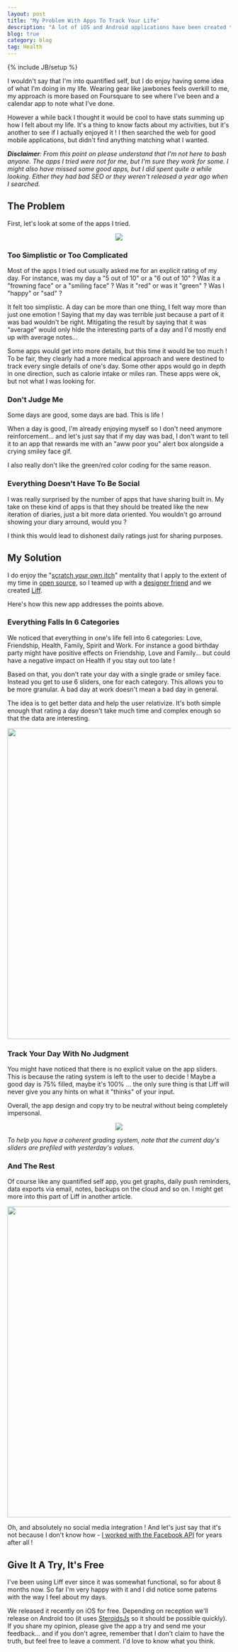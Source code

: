 ```yaml
---
layout: post
title: "My Problem With Apps To Track Your Life"
description: "A lot of iOS and Android applications have been created to track one's day, but none really matched what I wanted so I created my own. Something with a clean design and focused goal."
blog: true
category: blog
tag: Health
---
```


{% include JB/setup %}

I wouldn't say that I'm into quantified self, but I do enjoy having some idea of what I'm doing in my life. Wearing gear like jawbones feels overkill to me, my approach is more based on Foursquare to see where I've been and a calendar app to note what I've done.

However a while back I thought it would be cool to have stats summing up how I felt about my life. It's a thing to know facts about my activities, but it's another to see if I actually enjoyed it ! I then searched the web for good mobile applications, but didn't find anything matching what I wanted.

_**Disclaimer**: From this point on please understand that I'm not here to bash anyone. The apps I tried were not for me, but I'm sure they work for some. I might also have missed some good apps, but I did spent quite a while looking. Either they had bad SEO or they weren't released a year ago when I searched._


## The Problem

First, let's look at some of the apps I tried.

<div style="text-align: center"><img src="/assets/blog/all_apps.jpg" /></div>

### Too Simplistic or Too Complicated

Most of the apps I tried out usually asked me for an explicit rating of my day. For instance, was my day a "5 out of 10" or a "6 out of 10" ? Was it a "frowning face" or a "smiling face" ? Was it "red" or was it "green" ? Was I "happy" or "sad" ?

It felt too simplistic. A day can be more than one thing, I felt way more than just one emotion ! Saying that my day was terrible just because a part of it was bad wouldn't be right. Mitigating the result by saying that it was "average" would only hide the interesting parts of a day and I'd mostly end up with average notes...

Some apps would get into more details, but this time it would be too much ! To be fair, they clearly had a more medical approach and were destined to track every single details of one's day. Some other apps would go in depth in one direction, such as calorie intake or miles ran. These apps were ok, but not what I was looking for. 


### Don't Judge Me

Some days are good, some days are bad. This is life !

When a day is good, I'm already enjoying myself so I don't need anymore reinforcement... and let's just say that if my day was bad, I don't want to tell it to an app that rewards me with an "aww poor you" alert box alongside a crying smiley face gif.

I also really don't like the green/red color coding for the same reason.


### Everything Doesn't Have To Be Social

I was really surprised by the number of apps that have sharing built in. My take on these kind of apps is that they should be treated like the new iteration of diaries, just a bit more data oriented. You wouldn't go arround showing your diary arround, would you ?

I think this would lead to dishonest daily ratings just for sharing purposes.

## My Solution

I do enjoy the "[scratch your own itch][1]" mentality that I apply to the extent of my time in [open source][2], so I teamed up with a [designer friend][3] and we created [Liff][4].

Here's how this new app addresses the points above.

### Everything Falls In 6 Categories

We noticed that everything in one's life fell into 6 categories: Love, Friendship, Health, Family, Spirit and Work. For instance a good birthday party might have positive effects on Friendship, Love and Family... but could have a negative impact on Health if you stay out too late !

Based on that, you don't rate your day with a single grade or smiley face. Instead you get to use 6 sliders, one for each category. This allows you to be more granular. A bad day at work doesn't mean a bad day in general.

The idea is to get better data and help the user relativize. It's both simple enough that rating a day doesn't take much time and complex enough so that the data are interesting.

<div style="text-align: center;"><img style="width: 700px;" src="/assets/blog/liff_3d.jpg" /></div>

### Track Your Day With No Judgment

You might have noticed that there is no explicit value on the app sliders. This is because the rating system is left to the user to decide ! Maybe a good day is 75% filled, maybe it's 100% ... the only sure thing is that Liff will never give you any hints on what it "thinks" of your input.

Overall, the app design and copy try to be neutral without being completely impersonal.

<div style="text-align: center"><img src="/assets/misc/loader.jpg" /></div>

_To help you have a coherent grading system, note that the current day's sliders are prefiled with yesterday's values._

### And The Rest

Of course like any quantified self app, you get graphs, daily push reminders, data exports via email, notes, backups on the cloud and so on. I might get more into this part of Liff in another article.

<div style="text-align: center;"><img style="width: 700px;" src="/assets/blog/liff_all.jpg" /></div>

Oh, and absolutely no social media integration ! And let's just say that it's not because I don't know how - [I worked with the Facebook API][5] for years after all !

## Give It A Try, It's Free

I've been using Liff ever since it was somewhat functional, so for about 8 months now. So far I'm very happy with it and I did notice some paterns with the way I feel about my days.

We released it recently on iOS for free. Depending on reception we'll release on Android too (it uses [SteroidsJs][6] so it should be possible quickly). If you share my opinion, please give the app a try and send me your feedback... and if you don't agree, remember that I don't claim to have the truth, but feel free to leave a comment. I'd love to know what you think.

[1]:	https://gettingreal.37signals.com/ch02_Whats_Your_Problem.php
[2]:	http://stackoverflow.com/a/5233378
[3]:	dribbble.com/kevintunc
[4]:	https://itunes.apple.com/app/liff-understand-your-life/id834944345
[5]:	/blog/2012/09/24/working-with-apis-facebook/
[6]:	/blog/2014/04/09/phonegap-steroids-hybrid-native-app-tips/